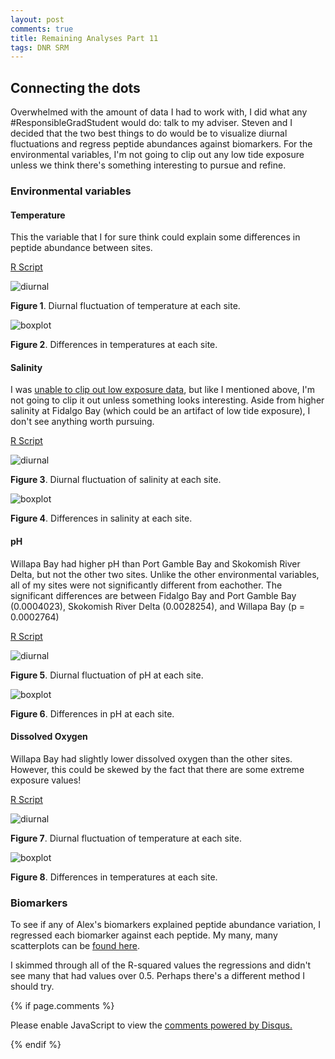 ```yaml
---
layout: post
comments: true
title: Remaining Analyses Part 11
tags: DNR SRM
---
```


## Connecting the dots

Overwhelmed with the amount of data I had to work with, I did what any #ResponsibleGradStudent would do: talk to my adviser. Steven and I decided that the two best things to do would be to visualize diurnal fluctuations and regress peptide abundances against biomarkers. For the environmental variables, I'm not going to clip out any low tide exposure unless we think there's something interesting to pursue and refine.

### Environmental variables

#### Temperature

This the variable that I for sure think could explain some differences in peptide abundance between sites.

[R Script](https://github.com/RobertsLab/project-oyster-oa/blob/master/analyses/DNR_SRM_20170902/2017-11-15-Environmental-Data-and-Biomarker-Analyses/2017-11-15-Environmental-Data-Analyses-Temperature.R)

![diurnal](https://raw.githubusercontent.com/RobertsLab/project-oyster-oa/master/analyses/DNR_SRM_20170902/2017-11-15-Environmental-Data-and-Biomarker-Analyses/2017-11-15-Diurnal-Temperature-Fluctuations.jpeg)

**Figure 1**. Diurnal fluctuation of temperature at each site.

![boxplot](https://raw.githubusercontent.com/RobertsLab/project-oyster-oa/master/analyses/DNR_SRM_20170902/2017-11-15-Environmental-Data-and-Biomarker-Analyses/2017-11-15-Temperature-Boxplot-Site-Only.jpeg)

**Figure 2**. Differences in temperatures at each site.

#### Salinity

I was [unable to clip out low exposure data](https://yaaminiv.github.io/Remaining-Analyses-Part10/), but like I mentioned above, I'm not going to clip it out unless something looks interesting. Aside from higher salinity at Fidalgo Bay (which could be an artifact of low tide exposure), I don't see anything worth pursuing.

[R Script](https://github.com/RobertsLab/project-oyster-oa/blob/master/analyses/DNR_SRM_20170902/2017-11-15-Environmental-Data-and-Biomarker-Analyses/2017-11-29-Environmental-Data-Analyses-Salinity.R)

![diurnal](https://raw.githubusercontent.com/RobertsLab/project-oyster-oa/master/analyses/DNR_SRM_20170902/2017-11-15-Environmental-Data-and-Biomarker-Analyses/2017-11-29-Diurnal-Salinity-Fluctuations-and-Boxplot.jpeg)

**Figure 3**. Diurnal fluctuation of salinity at each site.

![boxplot](https://raw.githubusercontent.com/RobertsLab/project-oyster-oa/master/analyses/DNR_SRM_20170902/2017-11-15-Environmental-Data-and-Biomarker-Analyses/2017-11-29-Salinity-Boxplot-Site-Only.jpeg)

**Figure 4**. Differences in salinity at each site.

#### pH

Willapa Bay had higher pH than Port Gamble Bay and Skokomish River Delta, but not the other two sites. Unlike the other environmental variables, all of my sites were not significantly different from eachother. The significant differences are between Fidalgo Bay and Port Gamble Bay (0.0004023), Skokomish River Delta (0.0028254), and Willapa Bay (p = 0.0002764)

[R Script](https://github.com/RobertsLab/project-oyster-oa/blob/master/analyses/DNR_SRM_20170902/2017-11-15-Environmental-Data-and-Biomarker-Analyses/2017-11-29-Environmental-Data-Analyses-pH.R)

![diurnal](https://raw.githubusercontent.com/RobertsLab/project-oyster-oa/master/analyses/DNR_SRM_20170902/2017-11-15-Environmental-Data-and-Biomarker-Analyses/2017-11-29-Diurnal-pH-Fluctuations-and-Boxplot.jpeg)

**Figure 5**. Diurnal fluctuation of pH at each site.

![boxplot](https://raw.githubusercontent.com/RobertsLab/project-oyster-oa/master/analyses/DNR_SRM_20170902/2017-11-15-Environmental-Data-and-Biomarker-Analyses/2017-11-29-pH-Boxplot-Site-Only.jpeg)

**Figure 6**. Differences in pH at each site.

#### Dissolved Oxygen

Willapa Bay had slightly lower dissolved oxygen than the other sites. However, this could be skewed by the fact that there are some extreme exposure values!

[R Script](https://github.com/RobertsLab/project-oyster-oa/blob/master/analyses/DNR_SRM_20170902/2017-11-15-Environmental-Data-and-Biomarker-Analyses/2017-11-29-Environmental-Data-Analyses-DO.R)

![diurnal](https://raw.githubusercontent.com/RobertsLab/project-oyster-oa/master/analyses/DNR_SRM_20170902/2017-11-15-Environmental-Data-and-Biomarker-Analyses/2017-11-29-Diurnal-DO-Fluctuations.jpeg)

**Figure 7**. Diurnal fluctuation of temperature at each site.

![boxplot](https://raw.githubusercontent.com/RobertsLab/project-oyster-oa/master/analyses/DNR_SRM_20170902/2017-11-15-Environmental-Data-and-Biomarker-Analyses/2017-11-29-DO-Boxplot-Site-Only.jpeg)

**Figure 8**. Differences in temperatures at each site.

### Biomarkers

To see if any of Alex's biomarkers explained peptide abundance variation, I regressed each biomarker against each peptide. My many, many scatterplots can be [found here](https://github.com/RobertsLab/project-oyster-oa/tree/master/analyses/DNR_SRM_20170902/2017-11-15-Environmental-Data-and-Biomarker-Analyses/2017-11-29-Biomarker-Scatterplots).

I skimmed through all of the R-squared values the regressions and didn't see many that had values over 0.5. Perhaps there's a different method I should try.

{% if page.comments %}

<div id="disqus_thread"></div>
<script>

/**
*  RECOMMENDED CONFIGURATION VARIABLES: EDIT AND UNCOMMENT THE SECTION BELOW TO INSERT DYNAMIC VALUES FROM YOUR PLATFORM OR CMS.
*  LEARN WHY DEFINING THESE VARIABLES IS IMPORTANT: https://disqus.com/admin/universalcode/#configuration-variables*/
/*
var disqus_config = function () {
this.page.url = PAGE_URL;  // Replace PAGE_URL with your page's canonical URL variable
this.page.identifier = PAGE_IDENTIFIER; // Replace PAGE_IDENTIFIER with your page's unique identifier variable
};
*/
(function() { // DON'T EDIT BELOW THIS LINE
var d = document, s = d.createElement('script');
s.src = 'https://the-responsible-grad-student.disqus.com/embed.js';
s.setAttribute('data-timestamp', +new Date());
(d.head || d.body).appendChild(s);
})();
</script>
<noscript>Please enable JavaScript to view the <a href="https://disqus.com/?ref_noscript">comments powered by Disqus.</a></noscript>

{% endif %}

<script id="dsq-count-scr" src="//the-responsible-grad-student.disqus.com/count.js" async></script>
